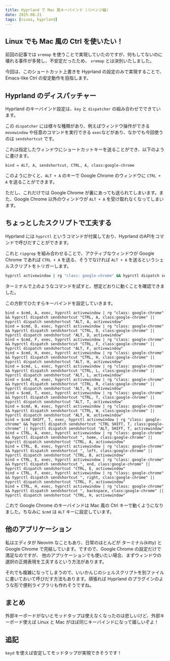 ```yaml
---
title: Hyprland で Mac 風キーバインド (リベンジ編)
date: 2025-08-21
tags: [nixos, hyprland]
---
```


## Linux でも Mac 風の Ctrl を使いたい！

前回の記事では `xremap` を使うことで実現していたのですが、何もしてないのに壊れる事件が多発し、不安定だったため、
`xremap` とは決別いたしました。

今回は、このショートカット上書きを Hyprland の設定のみで実現することで、Emacs-like Ctrl の安定動作を目指します。

## Hyprland のディスパッチャー

Hyprland のキーバインド設定は、`key` と `dispatcher` の組み合わせでできています。

この `dispatcher` には様々な種類があり、例えばウィンドウ操作ができる `movewindow` や任意のコマンドを実行できる `exec`などがあり、なかでも今回使うのは
`sendshortcut` です。

これは指定したウィンドウにショートカットキーを送ることができ、以下のように書けます。

```hypr
bind = ALT, A, sendshortcut, CTRL, A, class:google-chrome
```

このようにかくと、`ALT + A` のキーで Google Chrome のウィンドウに `CTRL + A` を送ることができます。

ただし、これだけでは Google Chrome が裏にあっても送られてしまいます。また、Google Chrome 以外のウィンドウが `ALT + A` を受け取れなくなってしまいます。

## ちょっとしたスクリプトで工夫する

Hyprland には `hyprctl` というコマンドが付属しており、Hyprland のAPIをコマンドで呼びだすことができます。

これと `ripgrep` を組み合わせることで、アクティブなウィンドウが Google Chrome であれば `CTRL + A` を送る、そうでなければ `ALT + A` を送るというシェルスクリプトをトリガーします。

```sh
hyprctl activewindow | rg "class: google-chrome" && hyprctl dispatch sendshortcut "CTRL, A, class:google-chrome" || hyprctl dispatch sendshortcut "ALT, A, activewindow"
```

ターミナルで上のようなコマンドを試すと、想定どおりに動くことを確認できました。

この方針でひたすらキーバインドを設定していきます。


```hypr
bind = $cmd, A, exec, hyprctl activewindow | rg "class: google-chrome" && hyprctl dispatch sendshortcut "CTRL, A, class:google-chrome" || hyprctl dispatch sendshortcut "ALT, A, activewindow"
bind = $cmd, D, exec, hyprctl activewindow | rg "class: google-chrome" && hyprctl dispatch sendshortcut "CTRL, D, class:google-chrome" || hyprctl dispatch sendshortcut "ALT, D, activewindow"
bind = $cmd, F, exec, hyprctl activewindow | rg "class: google-chrome" && hyprctl dispatch sendshortcut "CTRL, F, class:google-chrome" || hyprctl dispatch sendshortcut "ALT, F, activewindow"
bind = $cmd, H, exec, hyprctl activewindow | rg "class: google-chrome" && hyprctl dispatch sendshortcut "CTRL, H, class:google-chrome" || hyprctl dispatch sendshortcut "ALT, H, activewindow"
bind = $cmd, L, exec, hyprctl activewindow | rg "class: google-chrome" && hyprctl dispatch sendshortcut "CTRL, L, class:google-chrome" || hyprctl dispatch sendshortcut "ALT, L, activewindow"
bind = $cmd, R, exec, hyprctl activewindow | rg "class: google-chrome" && hyprctl dispatch sendshortcut "CTRL, R, class:google-chrome" || hyprctl dispatch sendshortcut "ALT, R, activewindow"
bind = $cmd, T, exec, hyprctl activewindow | rg "class: google-chrome" && hyprctl dispatch sendshortcut "CTRL, T, class:google-chrome" || hyprctl dispatch sendshortcut "ALT, T, activewindow"
bind = $cmd, W, exec, hyprctl activewindow | rg "class: google-chrome" && hyprctl dispatch sendshortcut "CTRL, W, class:google-chrome" || hyprctl dispatch sendshortcut "ALT, W, activewindow"
bind = $cmd SHIFT, T, exec, hyprctl activewindow | rg "class: google-chrome" && hyprctl dispatch sendshortcut "CTRL SHIFT, T, class:google-chrome" || hyprctl dispatch sendshortcut "ALT, SHIFT, T, activewindow"
bind = CTRL, A, exec, hyprctl activewindow | rg "class: google-chrome" && hyprctl dispatch sendshortcut ", home, class:google-chrome" || hyprctl dispatch sendshortcut "CTRL, A, activewindow"
bind = CTRL, B, exec, hyprctl activewindow | rg "class: google-chrome" && hyprctl dispatch sendshortcut ", left, class:google-chrome" || hyprctl dispatch sendshortcut "CTRL, B, activewindow"
bind = CTRL, E, exec, hyprctl activewindow | rg "class: google-chrome" && hyprctl dispatch sendshortcut ", end, class:google-chrome" || hyprctl dispatch sendshortcut "CTRL, E, activewindow"
bind = CTRL, F, exec, hyprctl activewindow | rg "class: google-chrome" && hyprctl dispatch sendshortcut ", right, class:google-chrome" || hyprctl dispatch sendshortcut "CTRL, F, activewindow"
bind = CTRL, H, exec, hyprctl activewindow | rg "class: google-chrome" && hyprctl dispatch sendshortcut ", backspace, class:google-chrome" || hyprctl dispatch sendshortcut "CTRL, H, activewindow"
```

これで Google Chrome のキーバインドは Mac 風の Ctrl キーで動くようになりました。ちなみに `$cmd` は `ALT` キーに設定しています。

## 他のアプリケーション

私はエディタが Neovim なこともあり、日常のほとんどが ターミナル(kitty) と Google Chrome で完結しています。ですので、Google Chrome の設定だけで満足なのですが、
他のアプリケーションでも使いたい場合、まずウィンドウの選択の正規表現を工夫するという方法があります。

それでも複雑になってしまうので、いいかんじのシェルスクリプトを別ファイルに書いておいて呼びだす方法もあります。頑張れば Hyprland のプラグインのような形で便利ライブラリも作れそうですね。

## まとめ

外部キーボードがないとモッドタップは使えなくなったのは悲しいけど、外部キーボード使えば Linux と Mac がほぼ同じキーバインドになって嬉しいぞよ！

## 追記

`keyd` を使えば安定してモッドタップが実現できそうです！
